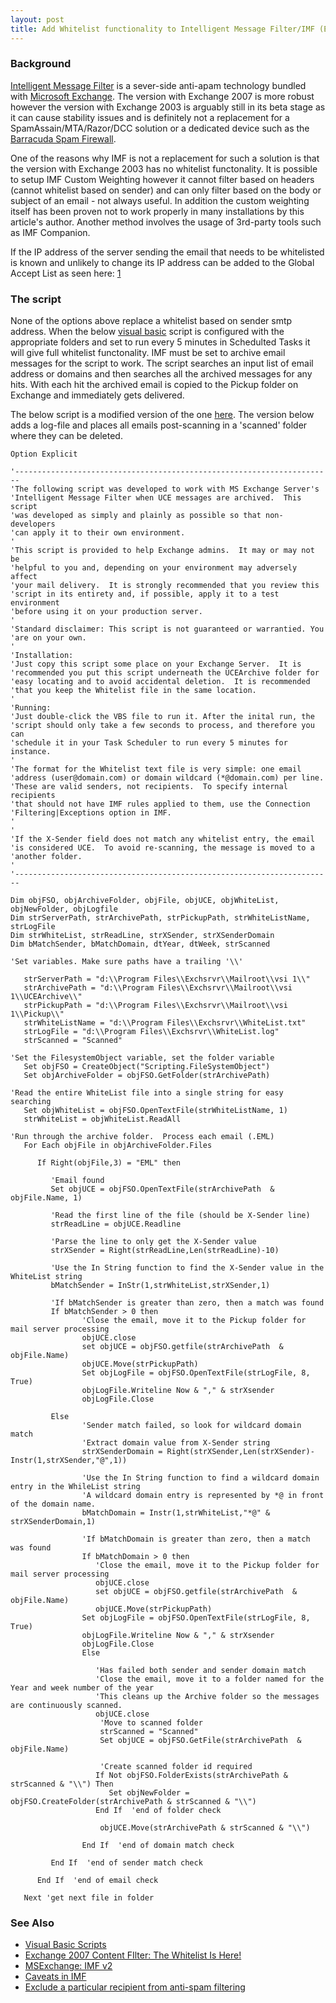 ```yaml
---
layout: post 
title: Add Whitelist functionality to Intelligent Message Filter/IMF (Exchange 2003)
---
```


### Background

[Intelligent Message
Filter](http://technet.microsoft.com/en-us/exchange/bb288484.aspx) is a
sever-side anti-apam technology bundled with [Microsoft
Exchange](http://www.microsoft.com/exchange/evaluation/default.mspx).
The version with Exchange 2007 is more robust however the version with
Exchange 2003 is arguably still in its beta stage as it can cause
stability issues and is definitely not a replacement for a
SpamAssain/MTA/Razor/DCC solution or a dedicated device such as the
[Barracuda Spam
Firewall](http://www.barracudanetworks.com/ns/?L=en_emea).

One of the reasons why IMF is not a replacement for such a solution is
that the version with Exchange 2003 has no whitelist functonality. It is
possible to setup IMF Custom Weighting however it cannot filter based on
headers (cannot whitelist based on sender) and can only filter based on
the body or subject of an email - not always useful. In addition the
custom weighting itself has been proven not to work properly in many
installations by this article\'s author. Another method involves the
usage of 3rd-party tools such as IMF Companion.

If the IP address of the server sending the email that needs to be
whitelisted is known and unlikely to change its IP address can be added
to the Global Accept List as seen here:
[1](http://forums.msexchange.org/m_1800440876/mpage_1/key_/tm.htm#1800440876)

### The script

None of the options above replace a whitelist based on sender smtp
address. When the below [visual basic](Visual_Basic_Scripts "wikilink")
script is configured with the appropriate folders and set to run every 5
minutes in Schedulted Tasks it will give full whitelist functonality.
IMF must be set to archive email messages for the script to work. The
script searches an input list of email address or domains and then
searches all the archived messages for any hits. With each hit the
archived email is copied to the Pickup folder on Exchange and
immediately gets delivered.

The below script is a modified version of the one
[here](http://www.experts-exchange.com/Software/Internet_Email/Q_22461861.html).
The version below adds a log-file and places all emails post-scanning in
a \'scanned\' folder where they can be deleted.

    Option Explicit

    '-----------------------------------------------------------------------
    'The following script was developed to work with MS Exchange Server's
    'Intelligent Message Filter when UCE messages are archived.  This script
    'was developed as simply and plainly as possible so that non-developers
    'can apply it to their own environment.
    '
    'This script is provided to help Exchange admins.  It may or may not be
    'helpful to you and, depending on your environment may adversely affect
    'your mail delivery.  It is strongly recommended that you review this
    'script in its entirety and, if possible, apply it to a test environment
    'before using it on your production server.
    '
    'Standard disclaimer: This script is not guaranteed or warrantied. You
    'are on your own.
    '
    'Installation:
    'Just copy this script some place on your Exchange Server.  It is
    'recommended you put this script underneath the UCEArchive folder for
    'easy locating and to avoid accidental deletion.  It is recommended
    'that you keep the Whitelist file in the same location.
    '
    'Running:
    'Just double-click the VBS file to run it. After the inital run, the
    'script should only take a few seconds to process, and therefore you can
    'schedule it in your Task Scheduler to run every 5 minutes for instance.
    '
    'The format for the Whitelist text file is very simple: one email
    'address (user@domain.com) or domain wildcard (*@domain.com) per line.
    'These are valid senders, not recipients.  To specify internal recipients
    'that should not have IMF rules applied to them, use the Connection
    'Filtering|Exceptions option in IMF.
    '
    '
    'If the X-Sender field does not match any whitelist entry, the email
    'is considered UCE.  To avoid re-scanning, the message is moved to a
    'another folder.
    '
    '-----------------------------------------------------------------------

    Dim objFSO, objArchiveFolder, objFile, objUCE, objWhiteList, objNewFolder, objLogfile
    Dim strServerPath, strArchivePath, strPickupPath, strWhiteListName, strLogFile
    Dim strWhiteList, strReadLine, strXSender, strXSenderDomain
    Dim bMatchSender, bMatchDomain, dtYear, dtWeek, strScanned

    'Set variables. Make sure paths have a trailing '\\'

       strServerPath = "d:\\Program Files\\Exchsrvr\\Mailroot\\vsi 1\\"
       strArchivePath = "d:\\Program Files\\Exchsrvr\\Mailroot\\vsi 1\\UCEArchive\\"
       strPickupPath = "d:\\Program Files\\Exchsrvr\\Mailroot\\vsi 1\\Pickup\\"
       strWhiteListName = "d:\\Program Files\\Exchsrvr\\WhiteList.txt"
       strLogFile = "d:\\Program Files\\Exchsrvr\\WhiteList.log"
       strScanned = "Scanned"

    'Set the FilesystemObject variable, set the folder variable
       Set objFSO = CreateObject("Scripting.FileSystemObject")
       Set objArchiveFolder = objFSO.GetFolder(strArchivePath)

    'Read the entire WhiteList file into a single string for easy searching
       Set objWhiteList = objFSO.OpenTextFile(strWhiteListName, 1)
       strWhiteList = objWhiteList.ReadAll

    'Run through the archive folder.  Process each email (.EML)
       For Each objFile in objArchiveFolder.Files

          If Right(objFile,3) = "EML" then

             'Email found
             Set objUCE = objFSO.OpenTextFile(strArchivePath  & objFile.Name, 1)

             'Read the first line of the file (should be X-Sender line)
             strReadLine = objUCE.Readline

             'Parse the line to only get the X-Sender value
             strXSender = Right(strReadLine,Len(strReadLine)-10)

             'Use the In String function to find the X-Sender value in the WhiteList string
             bMatchSender = InStr(1,strWhiteList,strXSender,1)

             'If bMatchSender is greater than zero, then a match was found
             If bMatchSender > 0 then
                    'Close the email, move it to the Pickup folder for mail server processing
                    objUCE.close
                    set objUCE = objFSO.getfile(strArchivePath  & objFile.Name)
                    objUCE.Move(strPickupPath)
                    Set objLogFile = objFSO.OpenTextFile(strLogFile, 8, True)
                    objLogFile.Writeline Now & "," & strXsender
                    objLogFile.Close

             Else
                    'Sender match failed, so look for wildcard domain match
                    'Extract domain value from X-Sender string
                    strXSenderDomain = Right(strXSender,Len(strXSender)-Instr(1,strXSender,"@",1))

                    'Use the In String function to find a wildcard domain entry in the WhileList string
                    'A wildcard domain entry is represented by *@ in front of the domain name.
                    bMatchDomain = Instr(1,strWhiteList,"*@" & strXSenderDomain,1)

                    'If bMatchDomain is greater than zero, then a match was found
                    If bMatchDomain > 0 then
                       'Close the email, move it to the Pickup folder for mail server processing
                       objUCE.close
                       set objUCE = objFSO.getfile(strArchivePath  & objFile.Name)
                       objUCE.Move(strPickupPath)
                    Set objLogFile = objFSO.OpenTextFile(strLogFile, 8, True)
                    objLogFile.Writeline Now & "," & strXsender
                    objLogFile.Close
                    Else

                       'Has failed both sender and sender domain match
                       'Close the email, move it to a folder named for the Year and week number of the year
                       'This cleans up the Archive folder so the messages are continuously scanned.
                       objUCE.close
                        'Move to scanned folder
                        strScanned = "Scanned"
                        Set objUCE = objFSO.GetFile(strArchivePath  & objFile.Name)

                        'Create scanned folder id required
                       If Not objFSO.FolderExists(strArchivePath & strScanned & "\\") Then
                          Set objNewFolder = objFSO.CreateFolder(strArchivePath & strScanned & "\\")
                       End If  'end of folder check

                        objUCE.Move(strArchivePath & strScanned & "\\")

                    End If  'end of domain match check

             End If  'end of sender match check

          End If  'end of email check

       Next 'get next file in folder
       

### See Also

-   [Visual Basic Scripts](Visual_Basic_Scripts "wikilink")
-   [Exchange 2007 Content FIlter: The Whitelist Is
    Here!](http://exchangepedia.com/blog/2007/01/exchange-2007-content-filter-whitelist.html)
-   [MSExchange: IMF
    v2](http://www.msexchange.org/tutorials/Intelligent-Message-Filter-version-2-IMF-v2.html)
-   [Caveats in
    IMF](http://blogs.mcbsys.com/mark/post/Exchange-IMF-and-Custom-Weight-Lists.aspx)
-   [Exclude a particular recipient from anti-spam
    filtering](http://support.microsoft.com/?id=912587)
